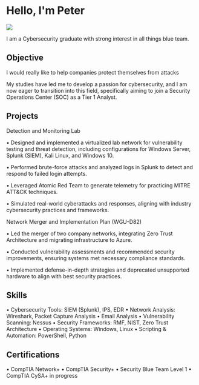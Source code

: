 # Hello, I'm Peter 
<a href="https://linkedin.com/in/peter-w90"><img src="https://img.shields.io/badge/-LinkedIn-0072b1?&style=for-the-badge&logo=linkedin&logoColor=white" /></a>

I am a Cybersecurity graduate with strong interest in all things blue team.

## Objective
I would really like to help companies protect themselves from attacks 

My studies have led me to develop a passion for cybersecurity, and I am now eager to transition into this field, specifically aiming to join a Security Operations Center (SOC) as a Tier 1 Analyst.

## Projects
Detection and Monitoring Lab

•	Designed and implemented a virtualized lab network for vulnerability testing and threat detection, including configurations for Windows Server, Splunk (SIEM), Kali Linux, and Windows 10.

•	Performed brute-force attacks and analyzed logs in Splunk to detect and respond to failed login attempts.

•	Leveraged Atomic Red Team to generate telemetry for practicing MITRE ATT&CK techniques.

•	Simulated real-world cyberattacks and responses, aligning with industry cybersecurity practices and frameworks.


Network Merger and Implementation Plan (WGU-D82)

•	Led the merger of two company networks, integrating Zero Trust Architecture and migrating infrastructure to Azure.

•	Conducted vulnerability assessments and recommended security improvements, ensuring systems met necessary compliance standards.

•	Implemented defense-in-depth strategies and deprecated unsupported hardware to align with best security practices.



## Skills

•	Cybersecurity Tools: SIEM (Splunk), IPS, EDR
•	Network Analysis: Wireshark, Packet Capture Analysis
•	Email Analysis 
•	Vulnerability Scanning: Nessus
•	Security Frameworks: RMF, NIST, Zero Trust Architecture
•	Operating Systems: Windows, Linux
•	Scripting & Automation: PowerShell, Python

## Certifications
•	CompTIA Network+
•	CompTIA Security+
•	Security Blue Team Level 1
•	CompTIA CySA+ in progress
